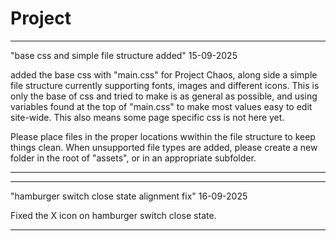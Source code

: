# Project

---

"base css and simple file structure added"
15-09-2025

added the base css with "main.css" for Project Chaos, along side a simple file structure currently supporting fonts, images and different icons.
This is only the base of css and tried to make is as general as possible, and using variables found at the top of "main.css" to make most values easy to edit site-wide.
This also means some page specific css is not here yet.

Please place files in the proper locations wwithin the file structure to keep things clean.
When unsupported file types are added, please create a new folder in the root of "assets", or in an appropriate subfolder.

---

---

"hamburger switch close state alignment fix"
16-09-2025

Fixed the X icon on hamburger switch close state.

---
